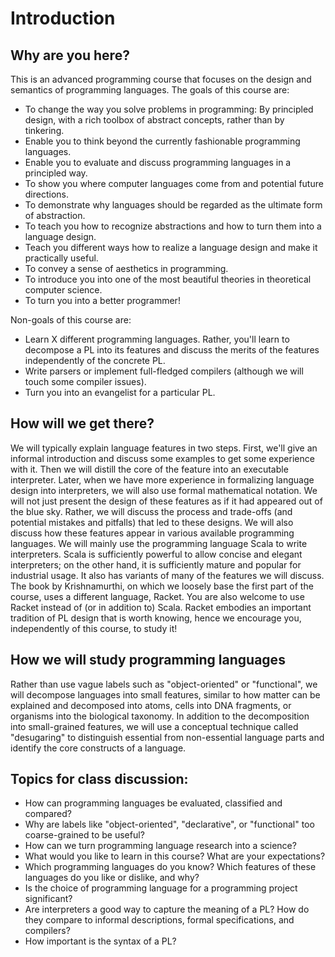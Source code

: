 # Introduction

## Why are you here?

This is an advanced programming course that focuses on the design and semantics of programming languages.
The goals of this course are:

+ To change the way you solve problems in programming: By principled design,  with a rich toolbox of abstract concepts, rather than by tinkering.
+ Enable you to think beyond the currently fashionable programming languages.
+ Enable you to evaluate and discuss programming languages in a principled way.
+ To show you where computer languages come from and potential future directions.
+ To demonstrate why languages should be regarded as the ultimate form of abstraction.
+ To teach you how to recognize abstractions and how to turn them into a language design.
+ Teach you different ways how to realize a language design and make it practically useful.
+ To convey a sense of aesthetics in programming.
+ To introduce you into one of the most beautiful theories in theoretical computer science.
+ To turn you into a better programmer!

Non-goals of this course are:

+ Learn X different programming languages. Rather, you'll learn to decompose a PL into its features and discuss the merits of the features independently of the concrete PL.
+ Write parsers or implement full-fledged compilers (although we will touch some compiler issues).
+ Turn you into an evangelist for a particular PL.

## How will we get there?

We will typically explain language features in two steps. First, we'll give an informal introduction and discuss some examples to get
some experience with it. Then we will distill the core of the feature into an executable interpreter. Later, when we have more experience
in formalizing language design into interpreters, we will also use formal mathematical notation.
We will not just present the design of these features as if it had appeared out of the blue sky. Rather, we will discuss the process and
trade-offs (and potential mistakes and pitfalls) that led to these designs. We will also discuss how these features appear in various
available programming languages.
We will mainly use the programming language Scala to write interpreters. Scala is sufficiently powerful to allow concise and elegant
interpreters; on the other hand, it is sufficiently mature and popular for industrial usage. It also has variants of many of the features
we will discuss. The book by Krishnamurthi, on which we loosely base the first part of the course, uses a different language, Racket.
You are also welcome to use Racket instead of (or in addition to) Scala. Racket embodies an important tradition of PL design that is worth
knowing, hence we encourage you, independently of this course, to study it!

## How we will study programming languages

Rather than use vague labels such as "object-oriented" or "functional", we will decompose languages into small features, similar to how
matter can be explained and decomposed into atoms, cells into DNA fragments, or organisms into the biological taxonomy. 
In addition to the decomposition into small-grained features, we will use a conceptual technique called "desugaring" to distinguish
essential from non-essential language parts and identify the core constructs of a language.

## Topics for class discussion:

+ How can programming languages be evaluated, classified and compared?
+ Why are labels like "object-oriented", "declarative", or "functional" too coarse-grained to be useful?
+ How can we turn programming language research into a science?
+ What would you like to learn in this course? What are your expectations?
+ Which programming languages do you know? Which features of these languages do you
  like or dislike, and why?
+ Is the choice of programming language for a programming project significant?
+ Are interpreters a good way to capture the meaning of a PL? How do they compare to informal descriptions, formal specifications, and compilers?
+ How important is the syntax of a PL?
